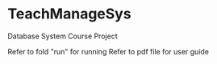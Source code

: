 # TeachManageSys
Database System Course Project

Refer to fold "run" for running
Refer to pdf file for user guide
